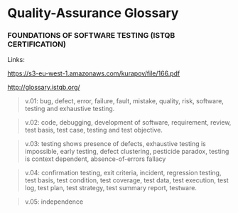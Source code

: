 # Quality-Assurance Glossary

### FOUNDATIONS OF SOFTWARE TESTING (ISTQB CERTIFICATION)

Links: 

https://s3-eu-west-1.amazonaws.com/kurapov/file/166.pdf

http://glossary.istqb.org/
> v.01: bug, defect, error, failure, fault, mistake, quality, risk, software, testing and exhaustive testing.

> v.02: code, debugging, development of software, requirement, review, test basis, test case, testing and test objective. 
> v.03: testing shows presence of defects, exhaustive testing is impossible, early testing, defect clustering, pesticide paradox, testing is context dependent, absence-of-errors fallacy

> v.04: confirmation testing, exit criteria, incident, regression testing, test basis, test condition, test coverage, test data, test execution, test log, test plan, test strategy, test summary report, testware.

> v.05: independence 